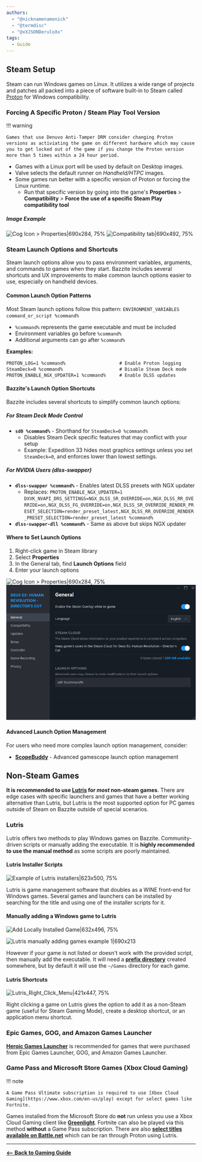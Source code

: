 ```yaml
---
authors:
  - "@nicknamenamenick"
  - "@termdisc"
  - "@xXJSONDeruloXx"
tags:
  - Guide
---
```


<!-- ANCHOR: METADATA -->
<!--{"url_discourse": "https://universal-blue.discourse.group/docs?topic=2656", "fetched_at": "2024-09-03 16:43:09.533219+00:00"}-->
<!-- ANCHOR_END: METADATA -->

## **Steam Setup**

Steam can run Windows games on Linux. It utilizes a wide range of projects and patches all packed into a piece of software built-in to Steam called [Proton](https://github.com/ValveSoftware/Proton) for Windows compatibility.

### Forcing A Specific Proton / Steam Play Tool Version

!!! warning

    Games that use Denuvo Anti-Tamper DRM consider changing Proton versions as activiating the game on different hardware which may cause you to get locked out of the game if you change the Proton version more than 5 times within a 24 hour period.

- Games with a Linux port will be used by default on Desktop images.
- Valve selects the default runner on _Handheld/HTPC_ images.
- Some games run better with a specific version of Proton or forcing the Linux runtime.
  - Run that specific version by going into the game's **Properties** > **Compatibility** > **Force the use of a specific Steam Play compatibility tool**
##### Image Example
![Cog Icon > Properties|690x284, 75%](../img/Steam_Setup_Cog.png)
![Compatibility tab|690x492, 75%](../img/Steam_Setup_Compat_Tab.png)

### Steam Launch Options and Shortcuts

Steam launch options allow you to pass environment variables, arguments, and commands to games when they start. Bazzite includes several shortcuts and UX improvements to make common launch options easier to use, especially on handheld devices.

#### Common Launch Option Patterns

Most Steam launch options follow this pattern: `ENVIRONMENT_VARIABLES command_or_script %command%`

- `%command%` represents the game executable and must be included
- Environment variables go before `%command%`
- Additional arguments can go after `%command%`

**Examples:**
```
PROTON_LOG=1 %command%                    # Enable Proton logging
SteamDeck=0 %command%                     # Disable Steam Deck mode
PROTON_ENABLE_NGX_UPDATER=1 %command%     # Enable DLSS updates
```

#### Bazzite's Launch Option Shortcuts

Bazzite includes several shortcuts to simplify common launch options:

##### For Steam Deck Mode Control
- **`sd0 %command%`** - Shorthand for `SteamDeck=0 %command%`
  - Disables Steam Deck specific features that may conflict with your setup
  - Example: Expedition 33 hides most graphics settings unless you set `SteamDeck=0`, and enforces lower than lowest settings.

##### For NVIDIA Users (dlss-swapper)
- **`dlss-swapper %command%`** - Enables latest DLSS presets with NGX updater
  - Replaces: `PROTON_ENABLE_NGX_UPDATER=1 DXVK_NVAPI_DRS_SETTINGS=NGX_DLSS_SR_OVERRIDE=on,NGX_DLSS_RR_OVERRIDE=on,NGX_DLSS_FG_OVERRIDE=on,NGX_DLSS_SR_OVERRIDE_RENDER_PRESET_SELECTION=render_preset_latest,NGX_DLSS_RR_OVERRIDE_RENDER_PRESET_SELECTION=render_preset_latest %command%`
- **`dlss-swapper-dll %command%`** - Same as above but skips NGX updater

#### Where to Set Launch Options

1. Right-click game in Steam library
2. Select **Properties**
3. In the General tab, find **Launch Options** field
4. Enter your launch options

![Cog Icon > Properties|690x284, 75%](../img/Steam_Setup_Cog.png)
![Launch Options view|833x594, 75%](../img/Steam_Launch_Options.png)

#### Advanced Launch Option Management

For users who need more complex launch option management, consider:

- **[ScopeBuddy](../Advanced/scopebuddy.md)** - Advanced gamescope launch option management

## **Non-Steam Games**

**It is recommended to use [Lutris](https://lutris.net/games?q=&ordering=-popularity&paginate_by=100) for _most_ non-steam games**.  There are edge cases with specific launchers and games that have a better working alternative than Lutris, but Lutris is the most supported option for PC games outside of Steam on Bazzite outside of special scenarios.

### Lutris

Lutris offers two methods to play Windows games on Bazzite.  Community-driven scripts or manually adding the executable.  It is **highly recommended to use the manual method** as some scripts are poorly maintained.

#### Lutris Installer Scripts

![Example of Lutris installers|623x500, 75%](../img/Lutris_Setup_Installers.png)

Lutris is game management software that doubles as a WINE front-end for Windows games. Several games and launchers can be installed by searching for the title and using one of the installer scripts for it.

#### Manually adding a Windows game to Lutris

![Add Locally Installed Game|632x496, 75%](../img/Lutris_Setup_Add_Local_Game.png)

![Lutris manually adding games example 1|690x213](../img/Lutris_Setup_Add_Local_Game_1.png)

However if your game is not listed or doesn't work with the provided script, then manually add the executable. It will need a [**prefix directory**](/Gaming/Managing_and_modding_games.md#non-steam-games-prefix-management) created somewhere, but by default it will use the `~/Games` directory for each game.


#### Lutris Shortcuts

![Lutris_Right_Click_Menu|421x447, 75%](../img/Lutris_Setup_Shortcut.png)

Right clicking a game on Lutris gives the option to add it as a non-Steam game (useful for Steam Gaming Mode), create a desktop shortcut, or an application menu shortcut.

### Epic Games, GOG, and Amazon Games Launcher

[**Heroic Games Launcher**](https://flathub.org/apps/com.heroicgameslauncher.hgl) is recommended for games that were purchased from Epic Games Launcher, GOG, and Amazon Games Launcher.

### Game Pass and Microsoft Store Games (Xbox Cloud Gaming)

!!! note

    A Game Pass Ultimate subscription is required to use [Xbox Cloud Gaming](https://www.xbox.com/en-us/play) except for select games like Fortnite.

Games installed from the Microsoft Store do **not** run unless you use a Xbox Cloud Gaming client like [**Greenlight**](https://github.com/unknownskl/greenlight). Fortnite can also be played via this method **without** a Game Pass subscription.  There are also [**select titles available on Battle.net**](https://us.support.blizzard.com/en/article/000357106) which can be ran through Proton using Lutris.

<hr>

[**<-- Back to Gaming Guide**](./index.md)
